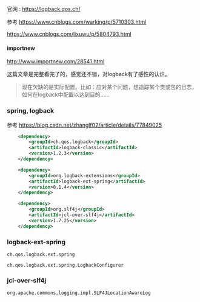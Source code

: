 
官网 : <https://logback.qos.ch/>

参考 <https://www.cnblogs.com/warking/p/5710303.html>

<https://www.cnblogs.com/lixuwu/p/5804793.html>

#### importnew

<http://www.importnew.com/28541.html>

这篇文章是完整看完了的，感觉还不错，对logback有了感性的认识。

> 现在欠缺的是实际配置。比如：应对某个问题，想追踪某个类或包的日志，
> 如何在logback中配置以达到目的……


### spring, logback

参考 <https://blog.csdn.net/zhanglf02/article/details/77849025>

```xml
    <dependency>
        <groupId>ch.qos.logback</groupId>
        <artifactId>logback-classic</artifactId>
        <version>1.2.3</version>
    </dependency>

    <dependency>
        <groupId>org.logback-extensions</groupId>
        <artifactId>logback-ext-spring</artifactId>
        <version>0.1.4</version>
    </dependency>

    <dependency>
        <groupId>org.slf4j</groupId>
        <artifactId>jcl-over-slf4j</artifactId>
        <version>1.7.25</version>
    </dependency>
```

### logback-ext-spring

`ch.qos.logback.ext.spring`

`ch.qos.logback.ext.spring.LogbackConfigurer`

### jcl-over-slf4j

`org.apache.commons.logging.impl.SLF4JLocationAwareLog`









